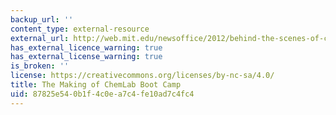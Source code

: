 ```yaml
---
backup_url: ''
content_type: external-resource
external_url: http://web.mit.edu/newsoffice/2012/behind-the-scenes-of-chemlab-boot-camp.html
has_external_licence_warning: true
has_external_license_warning: true
is_broken: ''
license: https://creativecommons.org/licenses/by-nc-sa/4.0/
title: The Making of ChemLab Boot Camp
uid: 87825e54-0b1f-4c0e-a7c4-fe10ad7c4fc4
---
```

